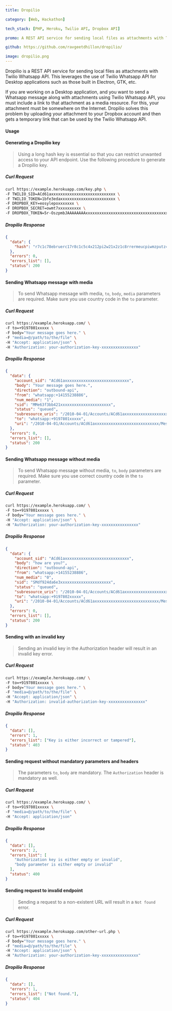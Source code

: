 ```yaml
---
title: Dropilio

category: [Web, Hackathon]

tech_stack: [PHP, Heroku, Twilio API, Dropbox API]

promo: A REST API service for sending local files as attachments with Twilio Whatsapp API.

github: https://github.com/ravgeetdhillon/dropilio/

image: dropilio.png
---
```


Dropilio is a REST API service for sending local files as attachments with Twilio Whatsapp API. This leverages the use of Twilio Whatsapp API for Desktop applications such as those built in Electron, GTK, etc.

If you are working on a Desktop application, and you want to send a Whatsapp message along with attachments using Twilio Whatsapp API, you must include a link to that attachment as a media resource. For this, your attachment must be somewhere on the Internet. Dropilio solves this problem by uploading your attachment to your Dropbox account and then gets a temporary link that can be used by the Twilio Whatsapp API.

#### Usage

#### Generating a Dropilio key

> Using a long hash key is essential so that you can restrict unwanted access to your API endpoint. Use the following procedure to generate a Dropilio key.

##### Curl Request

```bash
curl https://example.herokuapp.com/key.php \
-F TWILIO_SID=ACd61axxxxxxxxxxxxxxxxxxxxxxxxxxxx \
-F TWILIO_TOKEN=1bfe3edaxxxxxxxxxxxxxxxxxxxxxxxx \
-F DROPBOX_KEY=eosylepoxxxxxxx \
-F DROPBOX_SECRET=owmt7xxxxxxxxxx \
-F DROPBOX_TOKEN=5r-OszpmbJAAAAAAAAxxxxxxxxxxxxxxxxxxxxxxxxxxxxxxxxxxxxxxxxxxxxxx
```

##### Dropilio Response

```json
{
  "data": {
    "hash": "r7c1c78ebruerc17r8c1c5c4x212pi2w21x2z1c8rrermeucpiwmzputz4zyewe7ekne83367323ccuewewng1084dncy484nknccnkxe9eulaqppqpqnbchciuirrer"
  },
  "errors": 0,
  "errors_list": [],
  "status": 200
}
```

#### Sending Whatsapp message with media

> To send Whatsapp message with media, `to`, `body`, `media` parameters are required. Make sure you use country code in the `to` parameter.

##### Curl Request

```bash
curl https://example.herokuapp.com/ \
-F to=+9197801xxxxx \
-F body="Your message goes here." \
-F "media=@/path/to/the/file" \
-H "Accept: application/json" \
-H "Authorization: your-authorization-key-xxxxxxxxxxxxxxxx"
```

##### Dropilio Response

```json
{
  "data": {
    "account_sid": "ACd61axxxxxxxxxxxxxxxxxxxxxxxxxxxx",
    "body": "Your message goes here.",
    "direction": "outbound-api",
    "from": "whatsapp:+14155238886",
    "num_media": "1",
    "sid": "MMe63f3bb421xxxxxxxxxxxxxxxxxxxxxx",
    "status": "queued",
    "subresource_uris": "/2010-04-01/Accounts/ACd61axxxxxxxxxxxxxxxxxxxxxxxxxxxx/Messages/MMe63f3bb421xxxxxxxxxxxxxxxxxxxxxx/Media.json",
    "to": "whatsapp:+9197801xxxxx",
    "uri": "/2010-04-01/Accounts/ACd61axxxxxxxxxxxxxxxxxxxxxxxxxxxx/Messages/MMe63f3bb421xxxxxxxxxxxxxxxxxxxxxx.json"
  },
  "errors": 0,
  "errors_list": [],
  "status": 200
}
```

#### Sending Whatsapp message without media

> To send Whatsapp message without media, `to`, `body` parameters are required. Make sure you use correct country code in the `to` parameter.

##### Curl Request

```bash
curl https://example.herokuapp.com/ \
-F to=+9197801xxxxx \
-F body="Your message goes here." \
-H "Accept: application/json" \
-H "Authorization: your-authorization-key-xxxxxxxxxxxxxxxx"
```

##### Dropilio Response

```json
{
  "data": {
    "account_sid": "ACd61axxxxxxxxxxxxxxxxxxxxxxxxxxxx",
    "body": "how are you?",
    "direction": "outbound-api",
    "from": "whatsapp:+14155238886",
    "num_media": "0",
    "sid": "SMdf924da6e3xxxxxxxxxxxxxxxxxxxxxx",
    "status": "queued",
    "subresource_uris": "/2010-04-01/Accounts/ACd61axxxxxxxxxxxxxxxxxxxxxxxxxxxx/Messages/SMdf924da6e3xxxxxxxxxxxxxxxxxxxxxx/Media.json",
    "to": "whatsapp:+9197802xxxxx",
    "uri": "/2010-04-01/Accounts/ACd61axxxxxxxxxxxxxxxxxxxxxxxxxxxx/Messages/SMdf924da6e3xxxxxxxxxxxxxxxxxxxxxx.json"
  },
  "errors": 0,
  "errors_list": [],
  "status": 200
}
```

#### Sending with an invalid key

> Sending an invalid key in the Authorization header will result in an invalid key error.

##### Curl Request

```bash
curl https://example.herokuapp.com/ \
-F to=+9197801xxxxx \
-F body="Your message goes here." \
-F "media=@/path/to/the/file" \
-H "Accept: application/json" \
-H "Authorization: invalid-authorization-key-xxxxxxxxxxxxxxxx"
```

##### Dropilio Response

```json
{
  "data": [],
  "errors": 1,
  "errors_list": ["Key is either incorrect or tampered"],
  "status": 403
}
```

#### Sending request without mandatory parameters and headers

> The parameters `to`, `body` are mandatory. The `Authorization` header is mandatory as well.

##### Curl Request

```bash
curl https://example.herokuapp.com/ \
-F to=+9197801xxxxx \
-F "media=@/path/to/the/file" \
-H "Accept: application/json"
```

##### Dropilio Response

```json
{
  "data": [],
  "errors": 2,
  "errors_list": [
    "Authorization key is either empty or invalid",
    "body parameter is either empty or invalid"
  ],
  "status": 400
}
```

#### Sending request to invalid endpoint

> Sending a request to a non-existent URL will result in a `Not found` error.

##### Curl Request

```bash
curl https://example.herokuapp.com/other-url.php \
-F to=+9197801xxxxx \
-F body="Your message goes here." \
-F "media=@/path/to/the/file" \
-H "Accept: application/json" \
-H "Authorization: your-authorization-key-xxxxxxxxxxxxxxxx"
```

##### Dropilio Response

```json
{
  "data": [],
  "errors": 1,
  "errors_list": ["Not found."],
  "status": 404
}
```

